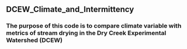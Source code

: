 ## DCEW_Climate_and_Intermittency

### The purpose of this code is to compare climate variable with metrics of stream drying in the Dry Creek Experimental Watershed (DCEW)
